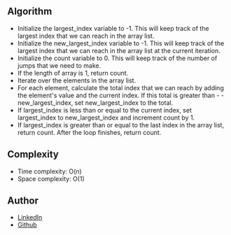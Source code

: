 


## Algorithm

- Initialize the largest_index variable to -1. This will keep track of the largest index that we can reach in the array list.
- Initialize the new_largest_index variable to -1. This will keep track of the largest index that we can reach in the array list at the current iteration.
- Initialize the count variable to 0. This will keep track of the number of jumps that we need to make.
- If the length of array is 1, return count.
- Iterate over the elements in the array list.
- For each element, calculate the total index that we can reach by adding the element's value and the current index. If this total is greater than - -new_largest_index, set new_largest_index to the total.
- If largest_index is less than or equal to the current index, set largest_index to new_largest_index and increment count by 1.
- If largest_index is greater than or equal to the last index in the array list, return count.
After the loop finishes, return count.


## Complexity

- Time complexity: O(n)
- Space complexity: O(1)


## Author

- [LinkedIn](https://www.linkedin.com/in/rishikesh-jagadale-331812207/)
- [Github](https://github.com/rissh)
